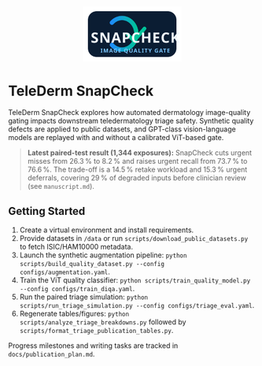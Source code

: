 <p align="center">
  <img src="assets/snapcheck_logo.svg" alt="TeleDerm SnapCheck logo" width="200">
</p>

# TeleDerm SnapCheck

TeleDerm SnapCheck explores how automated dermatology image-quality gating impacts downstream teledermatology triage safety. Synthetic quality defects are applied to public datasets, and GPT-class vision-language models are replayed with and without a calibrated ViT-based gate.

> **Latest paired-test result (1,344 exposures):** SnapCheck cuts urgent misses from 26.3 % to 8.2 % and raises urgent recall from 73.7 % to 76.6 %. The trade-off is a 14.5 % retake workload and 15.3 % urgent deferrals, covering 29 % of degraded inputs before clinician review (see `manuscript.md`).

## Getting Started

1. Create a virtual environment and install requirements.
2. Provide datasets in `/data` or run `scripts/download_public_datasets.py` to fetch ISIC/HAM10000 metadata.
3. Launch the synthetic augmentation pipeline: `python scripts/build_quality_dataset.py --config configs/augmentation.yaml`.
4. Train the ViT quality classifier: `python scripts/train_quality_model.py --config configs/train_diqa.yaml`.
5. Run the paired triage simulation: `python scripts/run_triage_simulation.py --config configs/triage_eval.yaml`.
6. Regenerate tables/figures: `python scripts/analyze_triage_breakdowns.py` followed by `scripts/format_triage_publication_tables.py`.

Progress milestones and writing tasks are tracked in `docs/publication_plan.md`.
